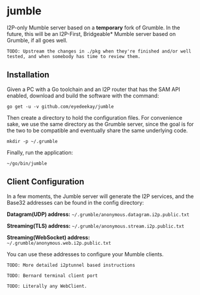 # jumble
I2P-only Mumble server based on a **temporary** fork of Grumble. In the future,
this will be an I2P-First, Bridgeable* Mumble server based on Grumble, if all
goes well.

`TODO: Upstream the changes in ./pkg when they're finished and/or well tested,
and when somebody has time to review them.`

## Installation

Given a PC with a Go toolchain and an I2P router that has the SAM API enabled,
download and build the software with the command:

`go get -u -v github.com/eyedeekay/jumble`

Then create a directory to hold the configuration files. For convenience sake,
we use the same directory as the Grumble server, since the goal is for the two
to be compatible and eventually share the same underlying code.

`mkdir -p ~/.grumble`

Finally, run the application:

`~/go/bin/jumble`

## Client Configuration

In a few moments, the Jumble server will generate the I2P services, and the
Base32 addresses can be found in the config directory:

**Datagram(UDP) address:** `~/.grumble/anonymous.datagram.i2p.public.txt`

**Streaming(TLS) address:** `~/.grumble/anonymous.stream.i2p.public.txt`

**Streaming(WebSocket) address:** `~/.grumble/anonymous.web.i2p.public.txt`

You can use these addresses to configure your Mumble clients.

`TODO: More detailed i2ptunnel based instructions`

`TODO: Bernard terminal client port`

`TODO: Literally any WebClient.`
